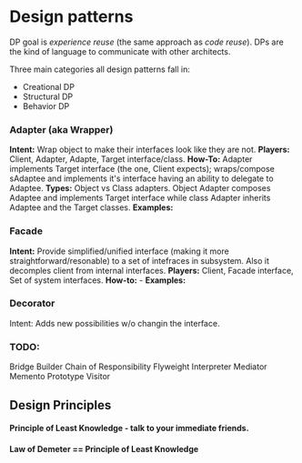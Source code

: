 # Design patterns
  DP goal is *experience reuse* (the same approach as *code reuse*). DPs are the kind of language to communicate with other architects.


 Three main categories all design patterns fall in:
 * Creational DP
 * Structural DP
 * Behavior DP

### Adapter (aka Wrapper)
**Intent:** Wrap object to make their interfaces look like they are not.
**Players:** Client, Adapter, Adapte, Target interface/class.
**How-To:** Adapter implements Target interface (the one, Client expects); wraps/compose sAdaptee and implements it's interface having an ability to delegate to Adaptee.
**Types:** Object vs Class adapters. Object Adapter composes Adaptee and implements Target interface while class Adapter inherits Adaptee and the Target classes.
**Examples:** 


### Facade
**Intent:** Provide simplified/unified interface (making it more straightforward/resonable) to a set of intefraces in subsystem. Also it decomples client from internal interfaces.
**Players:** Client, Facade interface, Set of system interfaces.
**How-to:** -
**Examples:**

### Decorator
Intent: Adds new possibilities w/o changin the interface.



### TODO:
Bridge
Builder
Chain of Responsibility
Flyweight
Interpreter
Mediator
Memento
Prototype
Visitor


## Design Principles
#### Principle of Least Knowledge - talk to your immediate friends.
#### Law of Demeter == Principle of Least Knowledge